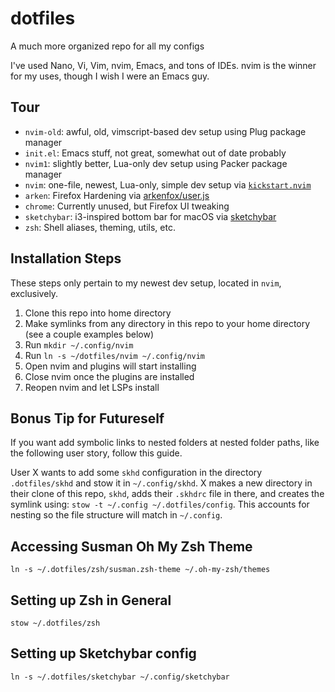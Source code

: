 # dotfiles
A much more organized repo for all my configs

I've used Nano, Vi, Vim, nvim, Emacs, and tons of IDEs. nvim is the winner for
my uses, though I wish I were an Emacs guy.

## Tour
- `nvim-old`: awful, old, vimscript-based dev setup using Plug package manager
- `init.el`: Emacs stuff, not great, somewhat out of date probably
- `nvim1`: slightly better, Lua-only dev setup using Packer package manager
- `nvim`: one-file, newest, Lua-only, simple dev setup via [`kickstart.nvim`](https://github.com/nvim-lua/kickstart.nvim)
- `arken`: Firefox Hardening via [arkenfox/user.js](https://github.com/arkenfox/user.js)
- `chrome`: Currently unused, but Firefox UI tweaking
- `sketchybar`: i3-inspired bottom bar for macOS via [sketchybar](https://github.com/FelixKratz/SketchyBar)
- `zsh`: Shell aliases, theming, utils, etc.

## Installation Steps
These steps only pertain to my newest dev setup, located in `nvim`, exclusively.

1. Clone this repo into home directory
2. Make symlinks from any directory in this repo to your home directory (see a couple examples below)
3. Run `mkdir ~/.config/nvim`
4. Run `ln -s ~/dotfiles/nvim ~/.config/nvim`
5. Open nvim and plugins will start installing
6. Close nvim once the plugins are installed
7. Reopen nvim and let LSPs install

## Bonus Tip for Futureself
If you want add symbolic links to nested folders at nested folder paths, like the following user story, follow this guide.

User X wants to add some `skhd` configuration in the directory `.dotfiles/skhd` and stow it in `~/.config/skhd`. X makes 
a new directory in their clone of this repo, `skhd`, adds their `.skhdrc` file in there, and creates the symlink using:
`stow -t ~/.config ~/.dotfiles/config`. This accounts for nesting so the file structure will match in `~/.config`.

## Accessing Susman Oh My Zsh Theme
`ln -s ~/.dotfiles/zsh/susman.zsh-theme ~/.oh-my-zsh/themes`

## Setting up Zsh in General
`stow ~/.dotfiles/zsh`

## Setting up Sketchybar config
`ln -s ~/.dotfiles/sketchybar ~/.config/sketchybar`

